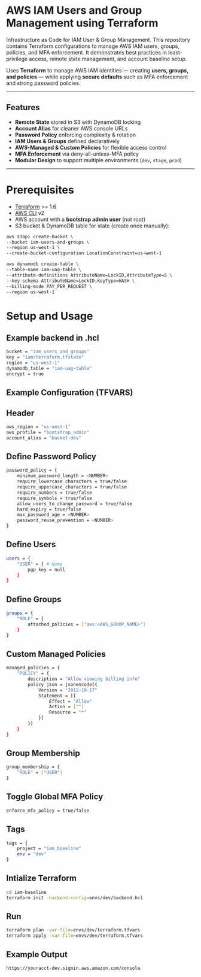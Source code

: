 # AWS IAM Users and Group Management using Terraform
Infrastructure as Code for IAM User &amp; Group Management. This repository contains Terraform configurations to manage AWS IAM users, groups, policies, and MFA enforcement. It demonstrates best practices in least-privilege access, remote state management, and account baseline setup.

Uses **Terraform** to manage AWS IAM identities — creating **users, groups, and policies** — while applying **secure defaults** such as MFA enforcement and strong password policies.

---

## Features
- **Remote State** stored in S3 with DynamoDB locking  
- **Account Alias** for cleaner AWS console URLs  
- **Password Policy** enforcing complexity & rotation  
- **IAM Users & Groups** defined declaratively  
- **AWS-Managed & Custom Policies** for flexible access control  
- **MFA Enforcement** via deny-all-unless-MFA policy  
- **Modular Design** to support multiple environments (`dev`, `stage`, `prod`)  

---

# Prerequisites
- [Terraform](https://developer.hashicorp.com/terraform/downloads) >= 1.6  
- [AWS CLI](https://docs.aws.amazon.com/cli/) v2  
- AWS account with a **bootstrap admin user** (not root)  
- S3 bucket & DynamoDB table for state (create once manually):

```bash
aws s3api create-bucket \
--bucket iam-users-and-groups \
--region us-west-1 \
--create-bucket-configuration LocationConstraint=us-west-1

aws dynamodb create-table \
--table-name iam-uag-table \
--attribute-definitions AttributeName=LockID,AttributeType=S \
--key-schema AttributeName=LockID,KeyType=HASH \
--billing-mode PAY_PER_REQUEST \
--region us-west-1 
```

# Setup and Usage 
## Example backend in .hcl
```bash
bucket = "iam_users_and_groups"
key = "iam/terraform.tfstate"
region = "us-west-1"
dynamodb_table = "iam-uag-table"
encrypt = true
```
## Example Configuration (TFVARS)
## Header
```bash
aws_region = "us-west-1"
aws_profile = "bootstrap_admin"
account_alias = "bucket-dev"
```
## Define Password Policy
```bash
password_policy = {
    minimum_password_length = <NUMBER>
    require_lowercase_characters = true/false
    require_uppercase_characters = true/false
    require_numbers = true/false
    require_symbols = true/false
    allow_users_to_change_password = true/false
    hard_expiry = true/false
    max_password_age = <NUMBER>
    password_reuse_prevention = <NUMBER>
}
```
## Define Users
```bash 
users = {
    "USER" = { # Name 
        pgp_key = null
    }
}
```
## Define Groups
```bash
groups = {
    "ROLE" = {
        attached_policies = ["aws:<AWS_GROUP_NAME>"]
    }
}
```
## Custom Managed Policies
```bash
managed_policies = {
    "POLICY" = {
        description = "Allow viewing billing info"
        policy_json = jsonencode({
            Version = "2012-10-17"
            Statement = [{
                Effect = "Allow"
                Action = [""]
                Resource = "*"
            }]
        })
    }
}
```
## Group Membership
```bash 
group_membership = {
    "ROLE" = ["USER"]
}
```
## Toggle Global MFA Policy
```bash
enforce_mfa_policy = true/false
```
## Tags
```bash
tags = {
    project = "iam_baseline"
    env = "dev"
}
```
## Intialize Terraform
```bash
cd iam-baseline
terraform init -backend-config=envs/dev/backend.hcl
```

## Run
```bash
terraform plan -var-file=envs/dev/terraform.tfvars
terraform apply -var-file=envs/dev/terraform.tfvars
```

## Example Output
```bash
https://youracct-dev.signin.aws.amazon.com/console
```

